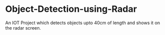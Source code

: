# Object-Detection-using-Radar
An IOT Project which detects objects upto 40cm of length and shows it on the radar screen.
